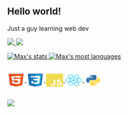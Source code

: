 ## Hello world!

Just a guy learning web dev

<div align="left">
<a href="https://github.com/rafaballerini">
<img width="530em" src="https://github-readme-stats.vercel.app/api?username=RamonMaximiliano&show_icons=true&theme=dracula&include_all_commits=true&count_private=true"/>
<img width="530em" src="https://github-readme-stats.vercel.app/api/top-langs/?username=RamonMaximiliano&layout=compact&langs_count=7&theme=radical"/>
</div>

<p align="left">
<img width="530em" src="https://github-readme-stats.vercel.app/api?username=RamonMaximiliano&show_icons=true&theme=vision-friendly-dark&&include_all_commits=true&count_private=true" alt="Max's stats"/>
<img width="530em" src="https://github-readme-stats.vercel.app/api/top-langs/?username=RamonMaximiliano&layout=compact&theme=vision-friendly-dark" alt="Max's most languages"/>
</p>
 
 <!-- https://github.com/anuraghazra/github-readme-stats -->
  
<div style="display: inline_block"><br>
  <img align="center" alt="Rafa-HTML" height="30" width="40" src="https://raw.githubusercontent.com/devicons/devicon/master/icons/html5/html5-original.svg">
  <img align="center" alt="Rafa-CSS" height="30" width="40" src="https://raw.githubusercontent.com/devicons/devicon/master/icons/css3/css3-original.svg">
  <img align="center" alt="Rafa-Js" height="30" width="40" src="https://raw.githubusercontent.com/devicons/devicon/master/icons/javascript/javascript-plain.svg">
  <img align="center" alt="Rafa-React" height="30" width="40" src="https://raw.githubusercontent.com/devicons/devicon/master/icons/react/react-original.svg">
  <img align="center" alt="Rafa-Python" height="30" width="40" src="https://raw.githubusercontent.com/devicons/devicon/master/icons/python/python-original.svg">
</div>

  ##
  
  
  <div> 
  <a href="https://www.linkedin.com/in/ramon-maximiliano-b75a9676/?midToken=AQFZl87OZDsqTQ&midSig=1rI_znTGxOP9M1&trk=eml-email_m2m_invite_single_01-header-25-profile&trkEmail=eml-email_m2m_invite_single_01-header-25-profile-null-4hllah~kpoljjo4~qg-null-neptune%2Fprofile~vanity%2Eview" target="_blank"><img src="https://img.shields.io/badge/-LinkedIn-%230077B5?style=for-the-badge&logo=linkedin&logoColor=white" target="_blank"></a> 
</div>
